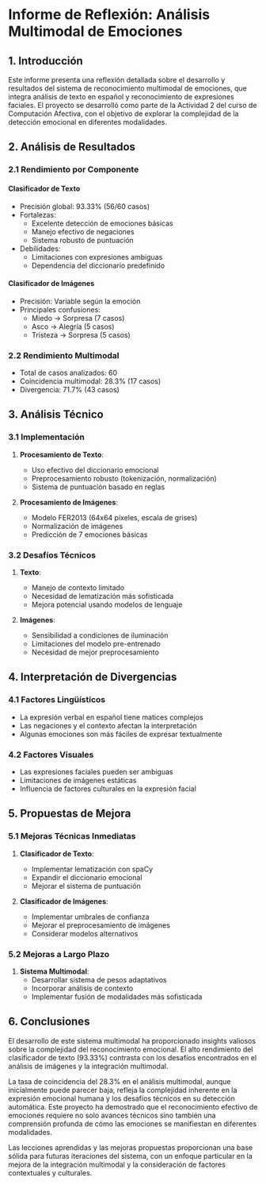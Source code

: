 # Informe de Reflexión: Análisis Multimodal de Emociones

## 1. Introducción

Este informe presenta una reflexión detallada sobre el desarrollo y resultados del sistema de reconocimiento multimodal de emociones, que integra análisis de texto en español y reconocimiento de expresiones faciales. El proyecto se desarrolló como parte de la Actividad 2 del curso de Computación Afectiva, con el objetivo de explorar la complejidad de la detección emocional en diferentes modalidades.

## 2. Análisis de Resultados

### 2.1 Rendimiento por Componente

#### Clasificador de Texto
- Precisión global: 93.33% (56/60 casos)
- Fortalezas:
  * Excelente detección de emociones básicas
  * Manejo efectivo de negaciones
  * Sistema robusto de puntuación
- Debilidades:
  * Limitaciones con expresiones ambiguas
  * Dependencia del diccionario predefinido

#### Clasificador de Imágenes
- Precisión: Variable según la emoción
- Principales confusiones:
  * Miedo → Sorpresa (7 casos)
  * Asco → Alegría (5 casos)
  * Tristeza → Sorpresa (5 casos)

### 2.2 Rendimiento Multimodal
- Total de casos analizados: 60
- Coincidencia multimodal: 28.3% (17 casos)
- Divergencia: 71.7% (43 casos)

## 3. Análisis Técnico

### 3.1 Implementación
1. **Procesamiento de Texto**:
   - Uso efectivo del diccionario emocional
   - Preprocesamiento robusto (tokenización, normalización)
   - Sistema de puntuación basado en reglas

2. **Procesamiento de Imágenes**:
   - Modelo FER2013 (64x64 píxeles, escala de grises)
   - Normalización de imágenes
   - Predicción de 7 emociones básicas

### 3.2 Desafíos Técnicos
1. **Texto**:
   - Manejo de contexto limitado
   - Necesidad de lematización más sofisticada
   - Mejora potencial usando modelos de lenguaje

2. **Imágenes**:
   - Sensibilidad a condiciones de iluminación
   - Limitaciones del modelo pre-entrenado
   - Necesidad de mejor preprocesamiento

## 4. Interpretación de Divergencias

### 4.1 Factores Lingüísticos
- La expresión verbal en español tiene matices complejos
- Las negaciones y el contexto afectan la interpretación
- Algunas emociones son más fáciles de expresar textualmente

### 4.2 Factores Visuales
- Las expresiones faciales pueden ser ambiguas
- Limitaciones de imágenes estáticas
- Influencia de factores culturales en la expresión facial

## 5. Propuestas de Mejora

### 5.1 Mejoras Técnicas Inmediatas
1. **Clasificador de Texto**:
   - Implementar lematización con spaCy
   - Expandir el diccionario emocional
   - Mejorar el sistema de puntuación

2. **Clasificador de Imágenes**:
   - Implementar umbrales de confianza
   - Mejorar el preprocesamiento de imágenes
   - Considerar modelos alternativos

### 5.2 Mejoras a Largo Plazo
1. **Sistema Multimodal**:
   - Desarrollar sistema de pesos adaptativos
   - Incorporar análisis de contexto
   - Implementar fusión de modalidades más sofisticada

## 6. Conclusiones

El desarrollo de este sistema multimodal ha proporcionado insights valiosos sobre la complejidad del reconocimiento emocional. El alto rendimiento del clasificador de texto (93.33%) contrasta con los desafíos encontrados en el análisis de imágenes y la integración multimodal.

La tasa de coincidencia del 28.3% en el análisis multimodal, aunque inicialmente puede parecer baja, refleja la complejidad inherente en la expresión emocional humana y los desafíos técnicos en su detección automática. Este proyecto ha demostrado que el reconocimiento efectivo de emociones requiere no solo avances técnicos sino también una comprensión profunda de cómo las emociones se manifiestan en diferentes modalidades.

Las lecciones aprendidas y las mejoras propuestas proporcionan una base sólida para futuras iteraciones del sistema, con un enfoque particular en la mejora de la integración multimodal y la consideración de factores contextuales y culturales.
